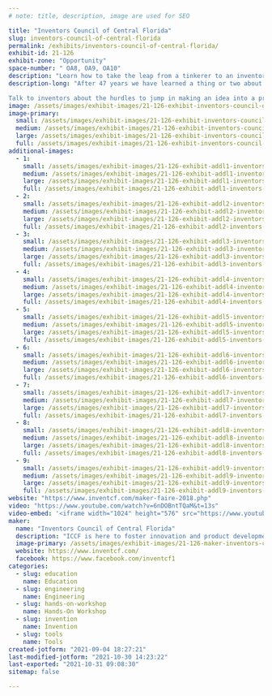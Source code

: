 ```yaml
---
# note: title, description, image are used for SEO

title: "Inventors Council of Central Florida"
slug: inventors-council-of-central-florida
permalink: /exhibits/inventors-council-of-central-florida/
exhibit-id: 21-126
exhibit-zone: "Opportunity"
space-number: " OA8, OA9, OA10"
description: "Learn how to take the leap from a tinkerer to an inventor.  Get one of 15 Makey Robot molds."
description-long: "After 47 years we have learned a thing or two about inventing.  We are here to help you make a few less mistakes than we have.  Come and see what we have been developing and learn how easy and difficult inventing can be.

Talk to inventors about the hurdles to jump in making an idea into a product on sale.  15 lucky visitors will be able to walk away with a coveted Makey robot mold."
image: /assets/images/exhibit-images/21-126-exhibit-inventors-council-of-central-florida-20171021-164043-large.jpg
image-primary: 
  small: /assets/images/exhibit-images/21-126-exhibit-inventors-council-of-central-florida-20171021-164043-small.jpg
  medium: /assets/images/exhibit-images/21-126-exhibit-inventors-council-of-central-florida-20171021-164043-medium.jpg
  large: /assets/images/exhibit-images/21-126-exhibit-inventors-council-of-central-florida-20171021-164043-large.jpg
  full: /assets/images/exhibit-images/21-126-exhibit-inventors-council-of-central-florida-20171021-164043-full.jpg
additional-images: 
  - 1:
    small: /assets/images/exhibit-images/21-126-exhibit-addl1-inventors-council-of-central-florida-mf-robot-046-small.JPG
    medium: /assets/images/exhibit-images/21-126-exhibit-addl1-inventors-council-of-central-florida-mf-robot-046-medium.JPG
    large: /assets/images/exhibit-images/21-126-exhibit-addl1-inventors-council-of-central-florida-mf-robot-046-large.JPG
    full: /assets/images/exhibit-images/21-126-exhibit-addl1-inventors-council-of-central-florida-mf-robot-046-full.JPG
  - 2:
    small: /assets/images/exhibit-images/21-126-exhibit-addl2-inventors-council-of-central-florida-mf-robot-058-t-small.JPG
    medium: /assets/images/exhibit-images/21-126-exhibit-addl2-inventors-council-of-central-florida-mf-robot-058-t-medium.JPG
    large: /assets/images/exhibit-images/21-126-exhibit-addl2-inventors-council-of-central-florida-mf-robot-058-t-large.JPG
    full: /assets/images/exhibit-images/21-126-exhibit-addl2-inventors-council-of-central-florida-mf-robot-058-t-full.JPG
  - 3:
    small: /assets/images/exhibit-images/21-126-exhibit-addl3-inventors-council-of-central-florida-20140913-001-omf-fin-kim-s-small.jpg
    medium: /assets/images/exhibit-images/21-126-exhibit-addl3-inventors-council-of-central-florida-20140913-001-omf-fin-kim-s-medium.jpg
    large: /assets/images/exhibit-images/21-126-exhibit-addl3-inventors-council-of-central-florida-20140913-001-omf-fin-kim-s-large.jpg
    full: /assets/images/exhibit-images/21-126-exhibit-addl3-inventors-council-of-central-florida-20140913-001-omf-fin-kim-s-full.jpg
  - 4:
    small: /assets/images/exhibit-images/21-126-exhibit-addl4-inventors-council-of-central-florida-20140913-038-omf-dc-village-s-small.jpg
    medium: /assets/images/exhibit-images/21-126-exhibit-addl4-inventors-council-of-central-florida-20140913-038-omf-dc-village-s-medium.jpg
    large: /assets/images/exhibit-images/21-126-exhibit-addl4-inventors-council-of-central-florida-20140913-038-omf-dc-village-s-large.jpg
    full: /assets/images/exhibit-images/21-126-exhibit-addl4-inventors-council-of-central-florida-20140913-038-omf-dc-village-s-full.jpg
  - 5:
    small: /assets/images/exhibit-images/21-126-exhibit-addl5-inventors-council-of-central-florida-20140914-009-omf-groomin-rub-a-dub-scrub-s-small.jpg
    medium: /assets/images/exhibit-images/21-126-exhibit-addl5-inventors-council-of-central-florida-20140914-009-omf-groomin-rub-a-dub-scrub-s-medium.jpg
    large: /assets/images/exhibit-images/21-126-exhibit-addl5-inventors-council-of-central-florida-20140914-009-omf-groomin-rub-a-dub-scrub-s-large.jpg
    full: /assets/images/exhibit-images/21-126-exhibit-addl5-inventors-council-of-central-florida-20140914-009-omf-groomin-rub-a-dub-scrub-s-full.jpg
  - 6:
    small: /assets/images/exhibit-images/21-126-exhibit-addl6-inventors-council-of-central-florida-20171021-165401-small.jpg
    medium: /assets/images/exhibit-images/21-126-exhibit-addl6-inventors-council-of-central-florida-20171021-165401-medium.jpg
    large: /assets/images/exhibit-images/21-126-exhibit-addl6-inventors-council-of-central-florida-20171021-165401-large.jpg
    full: /assets/images/exhibit-images/21-126-exhibit-addl6-inventors-council-of-central-florida-20171021-165401-full.jpg
  - 7:
    small: /assets/images/exhibit-images/21-126-exhibit-addl7-inventors-council-of-central-florida-pomm-fox35-small.jpg
    medium: /assets/images/exhibit-images/21-126-exhibit-addl7-inventors-council-of-central-florida-pomm-fox35-medium.jpg
    large: /assets/images/exhibit-images/21-126-exhibit-addl7-inventors-council-of-central-florida-pomm-fox35-large.jpg
    full: /assets/images/exhibit-images/21-126-exhibit-addl7-inventors-council-of-central-florida-pomm-fox35-full.jpg
  - 8:
    small: /assets/images/exhibit-images/21-126-exhibit-addl8-inventors-council-of-central-florida-pat-4865588-urocycler-small.gif
    medium: /assets/images/exhibit-images/21-126-exhibit-addl8-inventors-council-of-central-florida-pat-4865588-urocycler-medium.gif
    large: /assets/images/exhibit-images/21-126-exhibit-addl8-inventors-council-of-central-florida-pat-4865588-urocycler-large.gif
    full: /assets/images/exhibit-images/21-126-exhibit-addl8-inventors-council-of-central-florida-pat-4865588-urocycler-full.gif
  - 9:
    small: /assets/images/exhibit-images/21-126-exhibit-addl9-inventors-council-of-central-florida-pat-5769724-catapult-small.gif
    medium: /assets/images/exhibit-images/21-126-exhibit-addl9-inventors-council-of-central-florida-pat-5769724-catapult-medium.gif
    large: /assets/images/exhibit-images/21-126-exhibit-addl9-inventors-council-of-central-florida-pat-5769724-catapult-large.gif
    full: /assets/images/exhibit-images/21-126-exhibit-addl9-inventors-council-of-central-florida-pat-5769724-catapult-full.gif
website: "https://www.inventcf.com/maker-faire-2018.php"
video: "https://www.youtube.com/watch?v=6nDOBntTQaM&t=13s"
video-embed: '<iframe width="1024" height="576" src="https://www.youtube.com/embed/6nDOBntTQaM?feature=oembed" frameborder="0" allow="accelerometer; autoplay; clipboard-write; encrypted-media; gyroscope; picture-in-picture" allowfullscreen></iframe>'
maker: 
  name: "Inventors Council of Central Florida"
  description: "ICCF is here to foster innovation and product development through (a) Educating inventors &amp; entrepreneurs on the full slate of skills and subject areas necessary for creating successful and profitable products; and (b) assisting inventors in evaluation of the viability their inventions."
  image-primary: /assets/images/exhibit-images/21-126-maker-inventors-council-of-central-florida-iccf-logo-2021-color-medium.png
  website: https://www.inventcf.com/
  facebook: https://www.facebook.com/inventcf1
categories: 
  - slug: education
    name: Education
  - slug: engineering
    name: Engineering
  - slug: hands-on-workshop
    name: Hands-On Workshop
  - slug: invention
    name: Invention
  - slug: tools
    name: Tools
created-jotform: "2021-09-04 18:27:21"
last-modified-jotform: "2021-10-30 14:23:22"
last-exported: "2021-10-31 09:08:30"
sitemap: false

---
```

